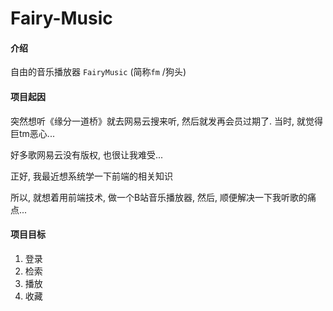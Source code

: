 # Fairy-Music

#### 介绍
自由的音乐播放器 `FairyMusic` (简称`fm` /狗头)

#### 项目起因

突然想听《缘分一道桥》就去网易云搜来听, 然后就发再会员过期了. 当时, 就觉得巨tm恶心...

好多歌网易云没有版权, 也很让我难受...

正好, 我最近想系统学一下前端的相关知识

所以, 就想着用前端技术, 做一个B站音乐播放器, 然后, 顺便解决一下我听歌的痛点...

#### 项目目标

1. 登录
2. 检索
3. 播放
4. 收藏